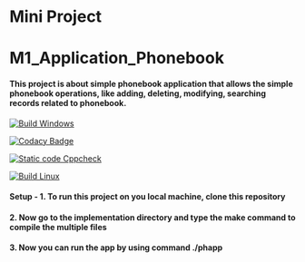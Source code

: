 # Mini Project
# M1_Application_Phonebook

<h4>This project is about simple phonebook application that allows the simple phonebook operations, like adding, deleting, modifying, searching records related to phonebook.</h4>

[![Build Windows](https://github.com/siddharth212/M1_Application_Phonebook/actions/workflows/Windows%20build.yml/badge.svg)](https://github.com/siddharth212/M1_Application_Phonebook/actions/workflows/Windows%20build.yml)

[![Codacy Badge](https://app.codacy.com/project/badge/Grade/8d7d63a9585a475f9920fad7f1703213)](https://www.codacy.com/gh/siddharth212/M1_Application_Phonebook/dashboard?utm_source=github.com&amp;utm_medium=referral&amp;utm_content=siddharth212/M1_Application_Phonebook&amp;utm_campaign=Badge_Grade)

[![Static code Cppcheck](https://github.com/siddharth212/M1_Application_Phonebook/actions/workflows/cpp_check.yml/badge.svg)](https://github.com/siddharth212/M1_Application_Phonebook/actions/workflows/cpp_check.yml)

[![Build Linux](https://github.com/siddharth212/M1_Application_Phonebook/actions/workflows/Linux%20Build.yml/badge.svg)](https://github.com/siddharth212/M1_Application_Phonebook/actions/workflows/Linux%20Build.yml)


<h4> Setup - 1. To run this project on you local machine, clone this repository </h4>
<h4> 2. Now go to the implementation directory and type the make command to compile the multiple files</h3>
<h4> 3. Now you can run the app by using command ./phapp </h4>
